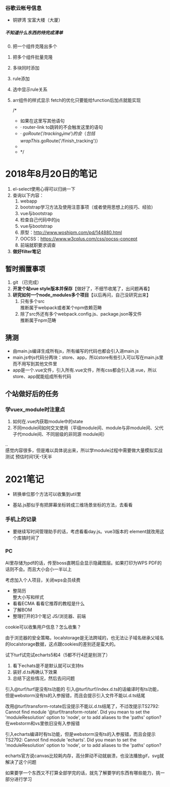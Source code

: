 





### 谷歌云帐号信息

- 铜锣湾 宝富大楼（大厦）











##### 不知道什么东西的待完成清单

0. 把一个组件克隆出多个
0. 把多个组件批量克隆
1. 多块同时添加
2. rule添加
3. 选中显示rule关系
5. arr组件的样式显示
fetch的优化只要能给function后加点就能实现

 


    /*
    * 如果在这里写其他语句
    * · router-link to跳转的不会触发这里的语句
    * · $goRoute('/tracking_time')的会（包括wrapThis.$goRoute('/finish_tracking')）
    *
    * */





# 2018年8月20日的笔记





1. el-select使用心得可以归纳一下
1. 查询以下内容：
   1. webapp
   1. bootstrap学习方法及使用注意事项（或者使用思想上的技巧、经验）
   1. vue与bootstrap
   1. 检查自己代码中的jq
   1. vue与bootstrap
   1. 原型：http://www.woshipm.com/pd/144880.html
   1. OOCSS：https://www.w3cplus.com/css/oocss-concept
   1. 前端就职要求调查
1. **做好filter笔记**







## 暂时搁置事项

1. git （已完成）
1. **开发个站vue style版本并保存**【做好了，不细节收尾了，出问题再看】
1. **研究如何一个node_modules多个项目**【以后再问，自己没研究出来】
   1. 只有多个src    
      推断属于webpack或者某个npm依赖范畴
   1. 除了src外还有多个webpack.config.js、package.json等文件    
      推断属于npm范畴



## 猜测

- 由main.js编译生成所有js，所有编写的代码也都会引入进main.js
- main.js中js代码分两块：store、app，所以store有些引入可以写在main.js里而不用写到其他文件里
- app是一个.vue文件，引入所有.vue文件，所有css都会引入进.vue，所以store、app就能组成所有代码





 

## 个站做好后的任务 


### 学vuex_module时注意点 

1. 如何在.vue内获取module中的state
2. 不同module间如何交叉使用（平级module间、module与非module间、父代子代module间、不同层级的非同源
   module间）

..    
感觉内容很多，但是难以具体说出来，所以学module过程中需要做大量模拟实战测试
预估时间1天-1天半









# 2021笔记





- 转换单位那个方法可以收集到util里

- 基站.js那似乎有把屏幕坐标转成三维场景坐标的方法，去看看

  

  










### 手机上的记录













- 要继续写时间管理助手的话，考虑看看day.js。vue3版本的 element就改用这个库搞时间了









### PC



AI里存储为pdf的话，传至boss直聘后会显示隐藏图层。如果打印为WPS PDF的话则不会。而且大小会小一半以上

考虑加入个人项目，关闭wps会员续费




- 整简历  
  整大小写和样式
- 看看ECMA
  看看它推荐的教程是什么
- 了解BOM
- 整理打开的3个笔记
  JS/浏览器、前端




cookie可以收集用户信息？怎么收集？



由于浏览器的安全策略，localstorage是无法跨域的，也无法让子域名继承父域名的localstorage数据，这点跟cookies的差别还是蛮大的。





























试下turf试完试echarts5和4（5都不行4还是别测了）

1. 看下echats是不是默认就可以支持ts
2. 装好.d.ts再确认下效果
3. 总结下这些情况，然后去问问题



引入@turf/turf是没有ts功能的
引入@turf/turf/index.d.ts的话编译时有ts功能，但是webstorm没有ts的入参报错，而且会提示引入文件不能以.d.ts结尾

改用@turf/transform-rotate后没提示不能以.d.ts结尾了，不过改提示TS2792: Cannot find module '@turf/transform-rotate'. Did you mean to set the 'moduleResolution' option to 'node', or to add aliases to the 'paths' option?在webstorm和vs里依旧没有入参报错

引入echarts编译时有ts功能，但是webstorm没有ts的入参报错，而且会提示TS2792: Cannot find module 'echarts'. Did you mean to set the 'moduleResolution' option to 'node', or to add aliases to the 'paths' option?


echarts官方说canvas比较耗内存，高分屏动不动就崩溃，也没法播放gif，svg就解决了这个问题



如果要学一个东西又不打算全部学完的话，就先了解要学的东西有哪些能力，挑一部分进行学习